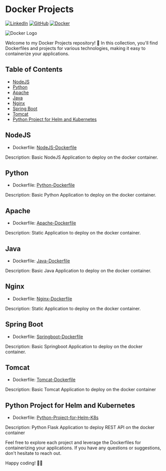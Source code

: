 # Docker Projects
[![LinkedIn](https://img.shields.io/badge/Connect%20with%20me%20on-LinkedIn-blue.svg)](https://www.linkedin.com/in/lionel-tchami/)
[![GitHub](https://img.shields.io/github/stars/AmanPathak-DevOps.svg?style=social)](https://github.com/lioneltchami)
[![Docker](https://img.shields.io/badge/docker-%230db7ed.svg?style=for-the-badge&logo=docker&logoColor=white)](https://hub.docker.com/u/devcloudninjas)

![Docker Logo](https://seeklogo.com/images/D/docker-logo-6D6F987702-seeklogo.com.png)

Welcome to my Docker Projects repository! 🚀 In this collection, you'll find Dockerfiles and projects for various technologies, making it easy to containerize your applications.

## Table of Contents
- [NodeJS](#nodejs)
- [Python](#python)
- [Apache](#apache)
- [Java](#java)
- [Nginx](#nginx)
- [Spring Boot](#spring-boot)
- [Tomcat](#tomcat)
- [Python Project for Helm and Kubernetes](#python-project-for-helm-and-kubernetes)

## NodeJS
- Dockerfile: [NodeJS-Dockerfile](NodeJS-Dockerfile)

Description: Basic NodeJS Application to deploy on the docker container.

## Python
- Dockerfile: [Python-Dockerfile](Python-Dockerfile)

Description: Basic Python Application to deploy on the docker container.

## Apache
- Dockerfile: [Apache-Dockerfile](Apache-Dockerfile)

Description: Static Application to deploy on the docker container.

## Java
- Dockerfile: [Java-Dockerfile](Java-Dockerfile)

Description: Basic Java Application to deploy on the docker container.

## Nginx
- Dockerfile: [Nginx-Dockerfile](Nginx-Dockerfile)

Description: Static Application to deploy on the docker container.

## Spring Boot
- Dockerfile: [Springboot-Dockerfile](Springboot-Dockerfile)

Description: Basic Springboot Application to deploy on the docker container.

## Tomcat
- Dockerfile: [Tomcat-Dockerfile](Tomcat-Dockerfile)

Description: Basic Tomcat Application to deploy on the docker container

## Python Project for Helm and Kubernetes
- Dockerfile: [Python-Project-for-Helm-K8s](Python-Project-for-Helm-K8s)

Description: Python Flask Application to deploy REST API on the docker container

Feel free to explore each project and leverage the Dockerfiles for containerizing your applications. If you have any questions or suggestions, don't hesitate to reach out.

Happy coding! 👨‍💻
